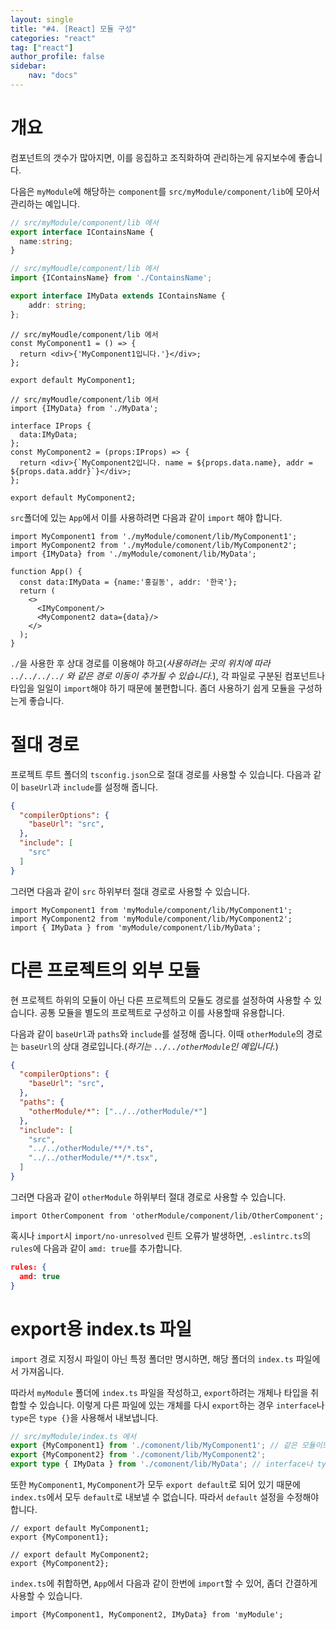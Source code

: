 ```yaml
---
layout: single
title: "#4. [React] 모듈 구성"
categories: "react"
tag: ["react"]
author_profile: false
sidebar: 
    nav: "docs"
---
```


# 개요

컴포넌트의 갯수가 많아지면, 이를 응집하고 조직화하여 관리하는게 유지보수에 좋습니다.

다음은 `myModule`에 해당하는 `component`를 `src/myModule/component/lib`에 모아서 관리하는 예입니다.

```typescript
// src/myModule/component/lib 에서
export interface IContainsName {
  name:string;
}
```

```typescript
// src/myMoudle/component/lib 에서
import {IContainsName} from './ContainsName';

export interface IMyData extends IContainsName {
    addr: string;
};
```

```tsx
// src/myMoudle/component/lib 에서
const MyComponent1 = () => {
  return <div>{'MyComponent1입니다.'}</div>;
};
  
export default MyComponent1;
```

```tsx
// src/myMoudle/component/lib 에서
import {IMyData} from './MyData';

interface IProps {
  data:IMyData;
};
const MyComponent2 = (props:IProps) => {
  return <div>{`MyComponent2입니다. name = ${props.data.name}, addr = ${props.data.addr}`}</div>;
};

export default MyComponent2;
```

`src`폴더에 있는 `App`에서 이를 사용하려면 다음과 같이 `import` 해야 합니다.

```tsx
import MyComponent1 from './myModule/comonent/lib/MyComponent1';
import MyComponent2 from './myModule/comonent/lib/MyComponent2';
import {IMyData} from './myModule/comonent/lib/MyData';

function App() {
  const data:IMyData = {name:'홍길동', addr: '한국'};
  return (
    <>
      <IMyComponent/>
      <MyComponent2 data={data}/>
    </>
  );
}  
```     

`./`을 사용한 후 상대 경로를 이용해야 하고(*사용하려는 곳의 위치에 따라 `../../../../` 와 같은 경로 이동이 추가될 수 있습니다.*), 각 파일로 구분된 컴포넌트나 타입을 일일이 `import`해야 하기 때문에 불편합니다. 좀더 사용하기 쉽게 모듈을 구성하는게 좋습니다.

# 절대 경로

프로젝트 루트 폴더의 `tsconfig.json`으로 절대 경로를 사용할 수 있습니다. 다음과 같이 `baseUrl`과 `include`를 설정해 줍니다. 

```json
{
  "compilerOptions": {
    "baseUrl": "src",
  },
  "include": [
    "src" 
  ]
}
```

그러면 다음과 같이 `src` 하위부터 절대 경로로 사용할 수 있습니다.

```tsx
import MyComponent1 from 'myModule/component/lib/MyComponent1';
import MyComponent2 from 'myModule/component/lib/MyComponent2';
import { IMyData } from 'myModule/component/lib/MyData';
```

# 다른 프로젝트의 외부 모듈

현 프로젝트 하위의 모듈이 아닌 다른 프로젝트의 모듈도 경로를 설정하여 사용할 수 있습니다. 공통 모듈을 별도의 프로젝트로 구성하고 이를 사용할때 유용합니다.

다음과 같이 `baseUrl`과 `paths`와 `include`를 설정해 줍니다. 이때 `otherModule`의 경로는 `baseUrl`의 상대 경로입니다.(*하기는 `../../otherModule`인 예입니다.*)

```json
{
  "compilerOptions": {
    "baseUrl": "src",
  },
  "paths": {
    "otherModule/*": ["../../otherModule/*"]
  },
  "include": [
    "src",
    "../../otherModule/**/*.ts", 
    "../../otherModule/**/*.tsx",
  ]
}
```

그러면 다음과 같이 `otherModule` 하위부터 절대 경로로 사용할 수 있습니다.

```tsx
import OtherComponent from 'otherModule/component/lib/OtherComponent';
```

혹시나 `import`시 `import/no-unresolved` 린트 오류가 발생하면, `.eslintrc.ts`의 `rules`에 다음과 같이 `amd: true`를 추가합니다.

```json
rules: {
  amd: true
}
```

# export용 index.ts 파일

`import` 경로 지정시 파일이 아닌 특정 폴더만 명시하면, 해당 폴더의 `index.ts` 파일에서 가져옵니다.

따라서 `myModule` 폴더에 `index.ts` 파일을 작성하고, `export`하려는 개체나 타입을 취합할 수 있습니다. 이렇게 다른 파일에 있는 개체를 다시 `export`하는 경우 `interface`나 `type`은 `type {}`을 사용해서 내보냅니다. 

```ts
// src/myModule/index.ts 에서
export {MyComponent1} from './comonent/lib/MyComponent1'; // 같은 모듈이므로 상대 경로로 했습니다.
export {MyComponent2} from './comonent/lib/MyComponent2';
export type { IMyData } from './comonent/lib/MyData'; // interface나 type은 type {} 을 사용합니다.
```

또한 `MyComponent1`, `MyComponent`가 모두 `export default`로 되어 있기 때문에 `index.ts`에서 모두 `default`로 내보낼 수 없습니다. 따라서 `default` 설정을 수정해야 합니다.

```tsx
// export default MyComponent1;
export {MyComponent1};

// export default MyComponent2;
export {MyComponent2};
```

`index.ts`에 취합하면, `App`에서 다음과 같이 한번에 `import`할 수 있어, 좀더 간결하게 사용할 수 있습니다.

```tsx
import {MyComponent1, MyComponent2, IMyData} from 'myModule';
```